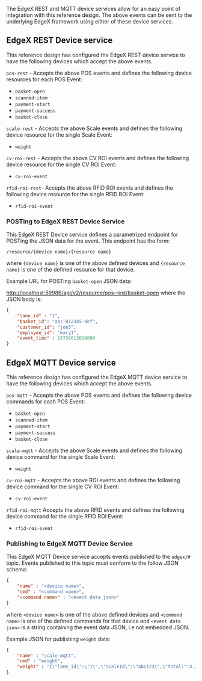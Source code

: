 The EdgeX REST and MQTT device services allow for an easy point of integration with this reference design. The above events can be sent to the underlying EdgeX framework using either of these device services.

## EdgeX REST Device service

This reference design has configured the EdgeX REST device service to have the following devices which accept the above events.  

`pos-rest` - Accepts the above POS events and defines the following device resources for each POS Event:

- `basket-open`
- `scanned-item`
- `payment-start`
- `payment-success`
- `basket-close`

`scale-rest` - Accepts the above Scale events and defines the following device resource for the single Scale Event:

- `weight`

`cv-roi-rest` - Accepts the above CV ROI events and defines the following device resource for the single CV ROI Event:

- `cv-roi-event`

`rfid-roi-rest`- Accepts the above RFID ROI events and defines the following device resource for the single RFID ROI Event:

- `rfid-roi-event`

### POSTing to EdgeX REST Device Service

This EdgeX REST Device service defines a parametrized endpoint for POSTing the JSON data for the event. This endpoint has the form:
``` text
/resource/{device name}/{resource name}
```

where `{device name}` is one of the above defined devices 
and `{resource name}` is one of the defined resource for that device.

Example URL for POSTing `basket-open` JSON data:

[http://localhost:59986/api/v2/resource/pos-rest/basket-open](https://localhost:59986/api/v2/pos-rest/basket-open)
where the JSON body is:

``` json
{
	"lane_id" : "1",
	"basket_id": "abc-012345-def",
	"customer_id": "joe5",
	"employee_id": "mary1",
    "event_time" : 15736013010000
}
```

## EdgeX MQTT Device service

This reference design has configured the EdgeX MQTT device service to have the following devices which accept the above events.

`pos-mqtt` - Accepts the above POS events and defines the following device commands for each POS Event:

- `basket-open`
- `scanned-item`
- `payment-start`
- `payment-success`
- `basket-close`

`scale-mqtt` - Accepts the above Scale events and defines the following device command for the single Scale Event:

- `weight`

`cv-roi-mqtt` - Accepts the above ROI events and defines the following device command for the single CV ROI Event:

- `cv-roi-event`

`rfid-roi-mqtt` Accepts the above RFID events and defines the following device command for the single RFID ROI Event:

- `rfid-roi-event`

### Publishing to EdgeX MQTT Device Service

This EdgeX MQTT Device service accepts events published to the `edgex/#` topic. Events published to this topic must conform to the follow JSON schema:

``` json
{
	"name" : "<device name>",
    "cmd" : "<command name>",
    "<command name>" : "<event data json>"
}
```

where `<device name>` is one of the above defined devices 
and `<command name>` is one of the defined commands for that device
and `<event data json>` is a string containing the event data JSON, i.e not embedded JSON.

Example JSON for publishing `weight` data:

``` json
{
	"name" : "scale-mqtt",
    "cmd" : "weight",
    "weight" : "{\"lane_id\":\"1\",\"ScaleId\":\"abc123\",\"total\":3.25,\"delta\":1.15,\"units\":\"lbs\",\"event_time\":15736013940000}"
}
```
